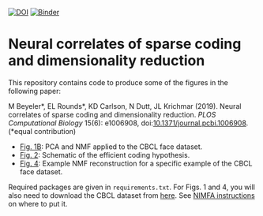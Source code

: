 [![DOI](https://zenodo.org/badge/181531392.svg)](https://zenodo.org/badge/latestdoi/181531392)
[![Binder](https://mybinder.org/badge_logo.svg)](https://mybinder.org/v2/gh/mbeyeler/2019-nonnegative-sparse-coding/master)


# Neural correlates of sparse coding and dimensionality reduction

This repository contains code to produce some of the figures in the following paper:

M Beyeler&ast;, EL Rounds&ast;, KD Carlson, N Dutt, JL Krichmar (2019). Neural correlates of sparse coding and dimensionality reduction. *PLOS Computational Biology* 15(6): e1006908, doi:[10.1371/journal.pcbi.1006908](https://doi.org/10.1371/journal.pcbi.1006908). (&ast;equal contribution)

- [Fig. 1B](https://github.com/mbeyeler/2019-nonnegative-sparse-coding/blob/master/fig1B-PCA-vs-NMF.ipynb): PCA and NMF applied to the CBCL face dataset.
- [Fig. 2](https://github.com/mbeyeler/2019-nonnegative-sparse-coding/blob/master/fig2-efficient-coding.ipynb): Schematic of the efficient coding hypothesis.
- [Fig. 4](https://github.com/mbeyeler/2019-nonnegative-sparse-coding/blob/master/fig4-NMF.ipynb): Example NMF reconstruction for a specific example of the CBCL face dataset.

Required packages are given in `requirements.txt`. For Figs. 1 and 4, you will also need to download the CBCL dataset from [here](http://www.ai.mit.edu/courses/6.899/lectures/faces.tar.gz). See [NIMFA instructions](https://github.com/marinkaz/nimfa/tree/master/nimfa/datasets/CBCL_faces) on where to put it.
